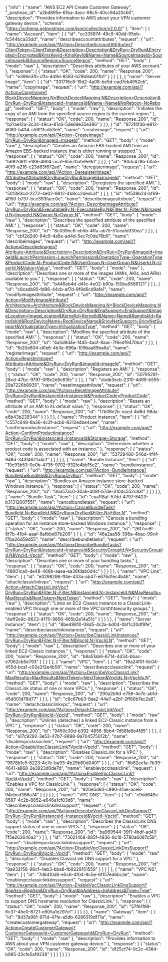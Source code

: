 {
  "info": {
    "name": "AWS EC2 API Create Customer Gateway",
    "_postman_id": "a2bd895e-61ba-4acc-98c5-40cc94a20cb0",
    "description": "Provides information to AWS about your VPN customer gateway device.",
    "schema": "https://schema.getpostman.com/json/collection/v2.0.0/"
  },
  "item": [
    {
      "name": "Account",
      "item": [
        {
          "id": "cc335874-49c9-40dd-95eb-fc544bca33dd",
          "name": "describeaccountattributes",
          "request": {
            "url": "http://example.com/api/?Action=DescribeAccountAttributes?ClientToken=ClientToken&Description=Description&DryRun=DryRun&Encrypted=Encrypted&KmsKeyId=KmsKeyId&Name=Name&SourceImageId=SourceImageId&SourceRegion=SourceRegion",
            "method": "GET",
            "body": {
              "mode": "raw"
            },
            "description": "Describes attributes of your AWS account."
          },
          "response": [
            {
              "status": "OK",
              "code": 200,
              "name": "Response_200",
              "id": "e396e3fb-cffa-4d9d-8583-b29b9ab011b1"
            }
          ]
        }
      ]
    },
    {
      "name": "Server Image",
      "item": [
        {
          "id": "331716c8-19d2-4a08-be5d-cad7eb4952eb",
          "name": "copyimage",
          "request": {
            "url": "http://example.com/api/?Action=CopyImage?BlockDeviceMapping.N=BlockDeviceMapping.N&Description=Description&DryRun=DryRun&InstanceId=InstanceId&Name=Name&NoReboot=NoReboot",
            "method": "GET",
            "body": {
              "mode": "raw"
            },
            "description": "Initiates the copy of an AMI from the specified source region to the current region."
          },
          "response": [
            {
              "status": "OK",
              "code": 200,
              "name": "Response_200",
              "id": "b21ae12a-3c34-49ca-81c6-5de69e35e386"
            }
          ]
        },
        {
          "id": "872f4f36-e912-4080-b434-c59f11cdb3e5",
          "name": "createimage",
          "request": {
            "url": "http://example.com/api/?Action=CreateImage?DryRun=DryRun&ImageId=ImageId",
            "method": "GET",
            "body": {
              "mode": "raw"
            },
            "description": "Creates an Amazon EBS-backed AMI from an Amazon EBS-backed instance that is either running or stopped."
          },
          "response": [
            {
              "status": "OK",
              "code": 200,
              "name": "Response_200",
              "id": "b692d61f-e188-4904-aca1-65570afe9e9d"
            }
          ]
        },
        {
          "id": "80dc478b-b0a5-40f9-a216-c23d83f672ad",
          "name": "deregisterimage",
          "request": {
            "url": "http://example.com/api/?Action=DeregisterImage?Attribute=Attribute&DryRun=DryRun&ImageId=ImageId",
            "method": "GET",
            "body": {
              "mode": "raw"
            },
            "description": "Deregisters the specified AMI."
          },
          "response": [
            {
              "status": "OK",
              "code": 200,
              "name": "Response_200",
              "id": "501383cd-2272-4e02-9812-4b8cc2dedcaf"
            }
          ]
        },
        {
          "id": "ef539b24-bf69-4950-b737-bce393faec0e",
          "name": "describeimageattribute",
          "request": {
            "url": "http://example.com/api/?Action=DescribeImageAttribute?DryRun=DryRun&ExecutableBy.N=ExecutableBy.N&Filter.N=Filter.N&ImageId.N=ImageId.N&Owner.N=Owner.N",
            "method": "GET",
            "body": {
              "mode": "raw"
            },
            "description": "Describes the specified attribute of the specified AMI."
          },
          "response": [
            {
              "status": "OK",
              "code": 200,
              "name": "Response_200",
              "id": "8c039ec9-eb5b-4ffa-ab75-51ceafd330ea"
            }
          ]
        },
        {
          "id": "cbf2d2d0-84c9-4a5e-ad4d-5ec7c0de76b9",
          "name": "describeimages",
          "request": {
            "url": "http://example.com/api/?Action=DescribeImages?Attribute=Attribute&Description=Description&DryRun=DryRun&ImageId=ImageId&LaunchPermission=LaunchPermission&OperationType=OperationType&ProductCode.N=ProductCode.N&UserGroup.N=UserGroup.N&UserId.N=UserId.N&Value=Value",
            "method": "GET",
            "body": {
              "mode": "raw"
            },
            "description": "Describes one or more of the images (AMIs, AKIs, and ARIs) available to you."
          },
          "response": [
            {
              "status": "OK",
              "code": 200,
              "name": "Response_200",
              "id": "b446eb4d-d41e-4e02-b90a-150ba9566121"
            }
          ]
        },
        {
          "id": "c8cadb95-fd96-44cb-af7d-9f9d6cd9afe1",
          "name": "modifyimageattribute",
          "request": {
            "url": "http://example.com/api/?Action=ModifyImageAttribute?Architecture=Architecture&BlockDeviceMapping.N=BlockDeviceMapping.N&Description=Description&DryRun=DryRun&EnaSupport=EnaSupport&ImageLocation=ImageLocation&KernelId=KernelId&Name=Name&RamdiskId=RamdiskId&RootDeviceName=RootDeviceName&SriovNetSupport=SriovNetSupport&VirtualizationType=VirtualizationType",
            "method": "GET",
            "body": {
              "mode": "raw"
            },
            "description": "Modifies the specified attribute of the specified AMI."
          },
          "response": [
            {
              "status": "OK",
              "code": 200,
              "name": "Response_200",
              "id": "4a5d9d4e-f445-4aa1-8aac-7f6edf9470ba"
            }
          ]
        },
        {
          "id": "fb20e804-d0e6-4b3e-996a-109baa89ea6a",
          "name": "registerimage",
          "request": {
            "url": "http://example.com/api/?Action=RegisterImage?Attribute=Attribute&DryRun=DryRun&ImageId=ImageId",
            "method": "GET",
            "body": {
              "mode": "raw"
            },
            "description": "Registers an AMI."
          },
          "response": [
            {
              "status": "OK",
              "code": 200,
              "name": "Response_200",
              "id": "50795291-28cd-47bc-9797-0f8e2e6c63fc"
            }
          ]
        },
        {
          "id": "cbdb3ecb-2310-4d99-b555-29a7226b8935",
          "name": "resetimageattribute",
          "request": {
            "url": "http://example.com/api/?Action=ResetImageAttribute?DryRun=DryRun&InstanceId=InstanceId&ProductCode=ProductCode",
            "method": "GET",
            "body": {
              "mode": "raw"
            },
            "description": "Resets an attribute of an AMI to its default value."
          },
          "response": [
            {
              "status": "OK",
              "code": 200,
              "name": "Response_200",
              "id": "f7b06e2b-eacd-4d6d-98da-e6b43b239344"
            }
          ]
        }
      ]
    },
    {
      "name": "Product Instance",
      "item": [
        {
          "id": "c557c648-8a36-4c3f-acb6-8212edbe4cee",
          "name": "confirmproductinstance",
          "request": {
            "url": "http://example.com/api/?Action=ConfirmProductInstance?DryRun=DryRun&InstanceId=InstanceId&Storage=Storage",
            "method": "GET",
            "body": {
              "mode": "raw"
            },
            "description": "Determines whether a product code is associated with an instance."
          },
          "response": [
            {
              "status": "OK",
              "code": 200,
              "name": "Response_200",
              "id": "53729480-546d-4f4f-948d-343f4621a4c1"
            }
          ]
        }
      ]
    },
    {
      "name": "Bundle Instance",
      "item": [
        {
          "id": "19c93b53-0e0b-4735-9702-932fc4bb15e2",
          "name": "bundleinstance",
          "request": {
            "url": "http://example.com/api/?Action=BundleInstance?BundleId=BundleId&DryRun=DryRun",
            "method": "GET",
            "body": {
              "mode": "raw"
            },
            "description": "Bundles an Amazon instance store-backed Windows instance."
          },
          "response": [
            {
              "status": "OK",
              "code": 200,
              "name": "Response_200",
              "id": "06a57ac0-30a6-408f-b7de-3104c552c8af"
            }
          ]
        }
      ]
    },
    {
      "name": "Bundle Task",
      "item": [
        {
          "id": "caa1f8af-57dd-4797-8423-b31312007551",
          "name": "cancelbundletask",
          "request": {
            "url": "http://example.com/api/?Action=CancelBundleTask?BundleId.N=BundleId.N&DryRun=DryRun&Filter.N=Filter.N",
            "method": "GET",
            "body": {
              "mode": "raw"
            },
            "description": "Cancels a bundling operation for an instance store-backed Windows instance."
          },
          "response": [
            {
              "status": "OK",
              "code": 200,
              "name": "Response_200",
              "id": "26f7cc6f-6f7b-41b4-aaaf-6afbbd07b209"
            }
          ]
        },
        {
          "id": "46a2aa58-396a-4bac-99c4-f7ba26d59d55",
          "name": "describebundletasks",
          "request": {
            "url": "http://example.com/api/?Action=DescribeBundleTasks?DryRun=DryRun&InstanceId=InstanceId&SecurityGroupId.N=SecurityGroupId.N&VpcId=VpcId",
            "method": "GET",
            "body": {
              "mode": "raw"
            },
            "description": "Describes one or more of your bundling tasks."
          },
          "response": [
            {
              "status": "OK",
              "code": 200,
              "name": "Response_200",
              "id": "48601ca0-de48-466b-aaea-ea36fdab0d4c"
            }
          ]
        }
      ]
    },
    {
      "name": "VPC Link",
      "item": [
        {
          "id": "e0298298-ff4e-433a-ab47-e676d1ec4b46",
          "name": "attachclassiclinkvpc",
          "request": {
            "url": "http://example.com/api/?Action=AttachClassicLinkVpc?DryRun=DryRun&Filter.N=Filter.N&InstanceId.N=InstanceId.N&MaxResults=MaxResults&NextToken=NextToken",
            "method": "GET",
            "body": {
              "mode": "raw"
            },
            "description": "Links an EC2-Classic instance to a ClassicLink-enabled VPC through one or more of the VPC's\n\t\t\tsecurity groups."
          },
          "response": [
            {
              "status": "OK",
              "code": 200,
              "name": "Response_200",
              "id": "4eff2e9c-9623-4f70-9856-465b2e14a51c"
            }
          ]
        }
      ]
    },
    {
      "name": "Server Instance",
      "item": [
        {
          "id": "8be49810-08d5-4c2a-bd04-0bf1c20df9fe",
          "name": "describeclassiclinkinstances",
          "request": {
            "url": "http://example.com/api/?Action=DescribeClassicLinkInstances?DryRun=DryRun&Filter.N=Filter.N&VpcId.N=VpcId.N",
            "method": "GET",
            "body": {
              "mode": "raw"
            },
            "description": "Describes one or more of your linked EC2-Classic instances."
          },
          "response": [
            {
              "status": "OK",
              "code": 200,
              "name": "Response_200",
              "id": "b8a51ab6-6714-4d34-bbac-e7062cb5e793"
            }
          ]
        }
      ]
    },
    {
      "name": "VPC",
      "item": [
        {
          "id": "f6a24f0f-9c04-455d-bca1-c02e2f2e4b59",
          "name": "describevpcclassiclink",
          "request": {
            "url": "http://example.com/api/?Action=DescribeVpcClassicLink?MaxResults=MaxResults&NextToken=NextToken&VpcIds.N=VpcIds.N",
            "method": "GET",
            "body": {
              "mode": "raw"
            },
            "description": "Describes the ClassicLink status of one or more VPCs."
          },
          "response": [
            {
              "status": "OK",
              "code": 200,
              "name": "Response_200",
              "id": "290a2b9d-e756-4e7e-ab1d-45d001d78d77"
            }
          ]
        },
        {
          "id": "c9c67bb3-8aa2-44e7-a2b1-2ff80b7ec2a8",
          "name": "detachclassiclinkvpc",
          "request": {
            "url": "http://example.com/api/?Action=DetachClassicLinkVpc?DryRun=DryRun&VpcId=VpcId",
            "method": "GET",
            "body": {
              "mode": "raw"
            },
            "description": "Unlinks (detaches) a linked EC2-Classic instance from a VPC."
          },
          "response": [
            {
              "status": "OK",
              "code": 200,
              "name": "Response_200",
              "id": "9450c30d-b392-4856-8bb4-7d58fe6e4f85"
            }
          ]
        },
        {
          "id": "a17c9292-3e53-47b7-8898-9a704575012b",
          "name": "disablevpcclassiclink",
          "request": {
            "url": "http://example.com/api/?Action=DisableVpcClassicLink?VpcId=VpcId",
            "method": "GET",
            "body": {
              "mode": "raw"
            },
            "description": "Disables ClassicLink for a VPC."
          },
          "response": [
            {
              "status": "OK",
              "code": 200,
              "name": "Response_200",
              "id": "9878b1c5-8223-4c7e-ba93-4b29b60d0401"
            }
          ]
        },
        {
          "id": "6b82ee1a-7b39-4641-a868-2e3923d0de7d",
          "name": "enablevpcclassiclink",
          "request": {
            "url": "http://example.com/api/?Action=EnableVpcClassicLink?VpcId=VpcId",
            "method": "GET",
            "body": {
              "mode": "raw"
            },
            "description": "Enables a VPC for ClassicLink."
          },
          "response": [
            {
              "status": "OK",
              "code": 200,
              "name": "Response_200",
              "id": "920e5d60-c990-41ae-ace8-94ebcd386a74"
            }
          ]
        }
      ]
    },
    {
      "name": "VPC DNS",
      "item": [
        {
          "id": "e9dd649c-8587-4c2b-8852-e646e1cf03d6",
          "name": "describevpcclassiclinkdnssupport",
          "request": {
            "url": "http://example.com/api/?Action=DescribeVpcClassicLinkDnsSupport?DryRun=DryRun&InstanceId=InstanceId&VpcId=VpcId",
            "method": "GET",
            "body": {
              "mode": "raw"
            },
            "description": "Describes the ClassicLink DNS support status of one or more VPCs."
          },
          "response": [
            {
              "status": "OK",
              "code": 200,
              "name": "Response_200",
              "id": "ba969544-39f1-4bdf-ad43-7f5e262646a2"
            }
          ]
        },
        {
          "id": "73021468-885f-4836-8c18-5780a6087c58",
          "name": "disablevpcclassiclinkdnssupport",
          "request": {
            "url": "http://example.com/api/?Action=DisableVpcClassicLinkDnsSupport?DryRun=DryRun&VpcId=VpcId",
            "method": "GET",
            "body": {
              "mode": "raw"
            },
            "description": "Disables ClassicLink DNS support for a VPC."
          },
          "response": [
            {
              "status": "OK",
              "code": 200,
              "name": "Response_200",
              "id": "9a932156-96cf-4eb3-bba8-fb9229151559"
            }
          ]
        }
      ]
    },
    {
      "name": "VPC NS",
      "item": [
        {
          "id": "7d6410d6-e5c6-4f04-9c5e-6f157ed6bc3e",
          "name": "enablevpcclassiclinkdnssupport",
          "request": {
            "url": "http://example.com/api/?Action=EnableVpcClassicLinkDnsSupport?BgpAsn=BgpAsn&DryRun=DryRun&IpAddress=IpAddress&Type=Type",
            "method": "GET",
            "body": {
              "mode": "raw"
            },
            "description": "Enables a VPC to support DNS hostname resolution for ClassicLink."
          },
          "response": [
            {
              "status": "OK",
              "code": 200,
              "name": "Response_200",
              "id": "57f61f99-6c37-45e0-8721-e905a1e297cf"
            }
          ]
        }
      ]
    },
    {
      "name": "Gateway",
      "item": [
        {
          "id": "8d37a981-971d-47fe-a5db-6286319df71a",
          "name": "createcustomergateway",
          "request": {
            "url": "http://example.com/api/?Action=CreateCustomerGateway?CustomerGatewayId=CustomerGatewayId&DryRun=DryRun",
            "method": "GET",
            "body": {
              "mode": "raw"
            },
            "description": "Provides information to AWS about your VPN customer gateway device."
          },
          "response": [
            {
              "status": "OK",
              "code": 200,
              "name": "Response_200",
              "id": "df25cf74-0c2c-4384-b985-22cfe5af9238"
            }
          ]
        }
      ]
    }
  ]
}